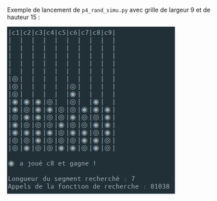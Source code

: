 Exemple de lancement de ```p4_rand_simu.py```  avec grille de largeur 9 et de hauteur 15 : 

![Capture d'écran de p4_rand_simu.py](p4_rand_simu-w9-h15-s7_01.jpg)
